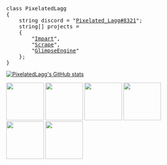<pre>
class PixelatedLagg
{
    string discord = "<a href="https://discord.com/users/527190089952919589">Pixelated_Lagg#8321</a>";
    string[] projects =
    {
        "<a href="https://github.com/PixelatedLagg/Impart">Impart</a>",
        "<a href="https://github.com/PixelatedLagg/Scrape">Scrape</a>",
        "<a href="https://github.com/PixelatedLagg/GlimpseEngine">GlimpseEngine</a>"
    };
}
</pre>
[![PixelatedLagg's GitHub stats](https://github-readme-stats.vercel.app/api?username=PixelatedLagg&theme=merko)](https://github.com/anuraghazra/github-readme-stats)
<p align="left">
  <img src="https://github.com/rahul-jha98/README_icons/blob/main/language_and_tools/square/c%23/c%23.png" width="100" />
  <img src="https://github.com/rahul-jha98/README_icons/blob/main/language_and_tools/square/c%2B%2B/c%2B%2B.png" width="100" /> 
  <img src="https://github.com/rahul-jha98/README_icons/blob/main/language_and_tools/square/c/c.png" width="100" />
  <img src="https://github.com/rahul-jha98/README_icons/blob/main/language_and_tools/square/html/html.png" width="100" />
  <img src="https://github.com/rahul-jha98/README_icons/blob/main/language_and_tools/square/css/css.png" width="100" />
  <img src="https://github.com/rahul-jha98/README_icons/blob/main/language_and_tools/square/bash/bash-colored.png" width="100" />
</p>
